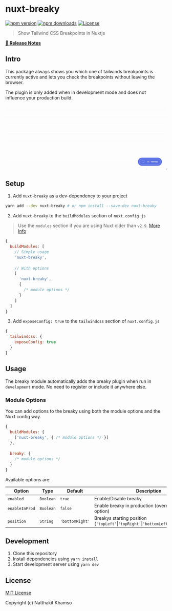 # nuxt-breaky

[![npm version][npm-version-src]][npm-version-href]
[![npm downloads][npm-downloads-src]][npm-downloads-href]
[![License][license-src]][license-href]

<!-- [![Circle CI][circle-ci-src]][circle-ci-href] -->
<!-- [![Codecov][codecov-src]][codecov-href] -->

> Show Tailwind CSS Breakpoints in Nuxtjs

[📖 **Release Notes**](./CHANGELOG.md)

## Intro

This package always shows you which one of tailwinds breakpoints is currently active and lets you check the breakpoints without leaving the browser.

The plugin is only added when in development mode and does not influence your production build.

![Screenshot of the breakpoint indicator](./example/assets/img/resize-demo.gif 'Breakpoint indicator')

## Setup

1. Add `nuxt-breaky` as a dev-dependency to your project

```bash
yarn add --dev nuxt-breaky # or npm install --save-dev nuxt-breaky
```

2. Add `nuxt-breaky` to the `buildModules` section of `nuxt.config.js`

> Use the `modules` section if you are using Nuxt older than `v2.9`. [More Info](https://nuxtjs.org/guide/modules/#build-only-modules)

```js
{
  buildModules: [
    // Simple usage
    'nuxt-breaky',

    // With options
    [
      'nuxt-breaky',
      {
        /* module options */
      }
    ]
  ]
}
```

3. Add `exposeConfig: true` to the `tailwindcss` section of `nuxt.config.js`

```js
{
  tailwindcss: {
    exposeConfig: true
  }
}
```

## Usage

The breaky module automatically adds the breaky plugin when run in `development` mode.
No need to register or include it anywhere else.

### Module Options

You can add options to the breaky using both the module options and the Nuxt config way.

```js
{
  buildModules: {
    ['nuxt-breaky', { /* module options */ }]
  },

  breaky: {
    /* module options */
  }
}
```

Available options are:

| Option       | Type    | Default       | Description                                                                    |
| ------------ | ------- | ------------- | ------------------------------------------------------------------------------ |
| `enabled`      | `Boolean` | `true`          | Enable/Disable breaky                                                          |
| `enableInProd` | `Boolean` | `false`         | Enable breaky in production (overrides the enabled option)                     |
| `position`     | `String`  | `'bottomRight'` | Breakys starting position (`'topLeft'`\|`'topRight'`\|`'bottomLeft'`\|`'bottomRight'`) |

## Development

1. Clone this repository
2. Install dependencies using `yarn install`
3. Start development server using `yarn dev`

## License

[MIT License](./LICENSE)

Copyright (c) Natthakit Khamso

<!-- Badges -->

[npm-version-src]: https://img.shields.io/npm/v/nuxt-breaky/latest.svg?style=flat-square
[npm-version-href]: https://npmjs.com/package/nuxt-breaky
[npm-downloads-src]: https://img.shields.io/npm/dt/nuxt-breaky.svg?style=flat-square
[npm-downloads-href]: https://npmjs.com/package/nuxt-breaky
[circle-ci-src]: https://img.shields.io/circleci/project/github/teamnovu/nuxt-breaky.svg?style=flat-square
[circle-ci-href]: https://circleci.com/gh/teamnovu/nuxt-breaky
[codecov-src]: https://img.shields.io/codecov/c/github/teamnovu/nuxt-breaky.svg?style=flat-square
[codecov-href]: https://codecov.io/gh/teamnovu/nuxt-breaky
[license-src]: https://img.shields.io/npm/l/nuxt-breaky.svg?style=flat-square
[license-href]: https://npmjs.com/package/nuxt-breaky
